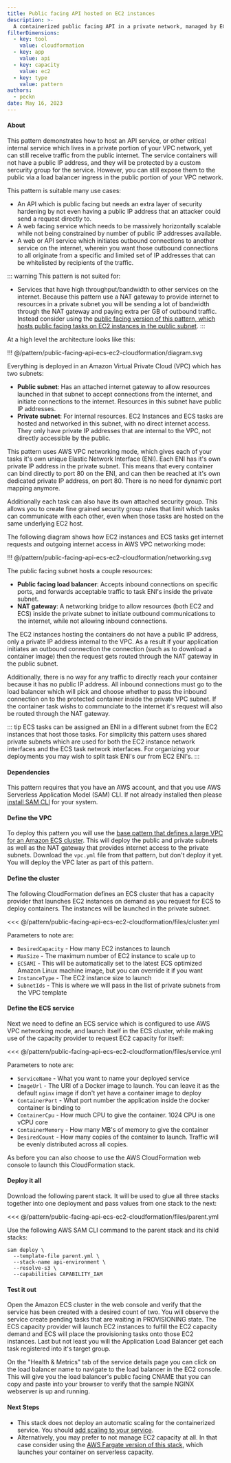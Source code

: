 ```yaml
---
title: Public facing API hosted on EC2 instances
description: >-
  A containerized public facing API in a private network, managed by EC2, hosted on EC2 capacity.
filterDimensions:
  - key: tool
    value: cloudformation
  - key: app
    value: api
  - key: capacity
    value: ec2
  - key: type
    value: pattern
authors:
  - peckn
date: May 16, 2023
---
```


#### About

This pattern demonstrates how to host an API service, or other critical internal service which lives in a private portion of your VPC network, yet can still receive traffic from the public internet. The service containers will not have a public IP address, and they will be protected by a custom sercurity group for the service. However, you can still expose them to the public via a load balancer ingress in the public portion of your VPC network.

This pattern is suitable many use cases:

- An API which is public facing but needs an extra layer of security hardening by not even having a public IP address that an attacker could send a request directly to.
- A web facing service which needs to be massively horizontally scalable while not being constrained by number of public IP addresses available.
- A web or API service which initiates outbound connections to another service on the internet, wherein you want those outbound connections to all originate from a specific and limited set of IP addresses that can be whitelisted by recipients of the traffic.

::: warning
This pattern is not suited for:

- Services that have high throughput/bandwidth to other services on the internet. Because this pattern use a NAT gateway to provide internet to resources in a private subnet you will be sending a lot of bandwidth through the NAT gateway and paying extra per GB of outbound traffic. Instead consider using the [public facing version of this pattern, which hosts public facing tasks on EC2 instances in the public subnet](public-facing-web-ecs-ec2-cloudformation).
:::

At a high level the architecture looks like this:

!!! @/pattern/public-facing-api-ecs-ec2-cloudformation/diagram.svg

Everything is deployed in an Amazon Virtual Private Cloud (VPC) which has two subnets:

- __Public subnet__: Has an attached internet gateway to allow resources launched in that subnet to accept connections from the internet, and initiate connections to the internet. Resources in this subnet have public IP addresses.
- __Private subnet__: For internal resources. EC2 Instances and ECS tasks are hosted and networked in this subnet, with no direct internet access. They only have private IP addresses that are internal to the VPC, not directly accessible by the public.

This pattern uses AWS VPC networking mode, which gives each of your tasks it's own unique Elastic Network Interface (ENI). Each ENI has it's own private IP address in the private subnet. This means that every container can bind directly to port 80 on the ENI, and can then be reached at it's own dedicated private IP address, on port 80. There is no need for dynamic port mapping anymore.

Additionally each task can also have its own attached security group. This allows you to create fine grained security group rules that limit which tasks can communicate with each other, even when those tasks are hosted on the same underlying EC2 host.

The following diagram shows how EC2 instances and ECS tasks get internet requests and outgoing internet access in AWS VPC networking mode:

!!! @/pattern/public-facing-api-ecs-ec2-cloudformation/networking.svg

The public facing subnet hosts a couple resources:

- __Public facing load balancer__: Accepts inbound connections on specific ports, and forwards acceptable traffic to task ENI's inside the private subnet.
- __NAT gateway__: A networking bridge to allow resources (both EC2 and ECS) inside the private subnet to initiate outbound communications to the internet, while not allowing inbound connections.

The EC2 instances hosting the containers do not have a public IP address, only a private IP address internal to the VPC. As a result if your application initiates an outbound connection the connection (such as to download a container image) then the request gets routed through the NAT gateway in the public subnet.

Additionally, there is no way for any traffic to directly reach your container because it has no public IP address. All inbound connections must go to the load balancer which will pick and choose whether to pass the inbound connection on to the protected container inside the private VPC subnet. If the container task wishs to communciate to the internet it's request will also be routed through the NAT gateway.

::: tip
ECS tasks can be assigned an ENI in a different subnet from the EC2 instances that host those tasks. For simplicity this pattern uses shared private subnets which are used for both the EC2 instance network interfaces and the ECS task network interfaces. For organizing your deployments you may wish to split task ENI's our from EC2 ENI's.
:::

#### Dependencies

This pattern requires that you have an AWS account, and that you use AWS Serverless Application Model (SAM) CLI. If not already installed then please [install SAM CLI](https://docs.aws.amazon.com/serverless-application-model/latest/developerguide/install-sam-cli.html) for your system.

#### Define the VPC

To deploy this pattern you will use the [base pattern that defines a large VPC for an Amazon ECS cluster](/large-vpc-for-amazon-ecs-cluster). This will deploy the public and private subnets as well as the NAT gateway that provides internet access to the private subnets. Download the `vpc.yml` file from that pattern, but don't deploy it yet. You will deploy the VPC later as part of this pattern.

#### Define the cluster

The following CloudFormation defines an ECS cluster that has a capacity provider that launches EC2 instances on demand as you request for ECS to deploy containers. The instances will be launched in the private subnet.

<<< @/pattern/public-facing-api-ecs-ec2-cloudformation/files/cluster.yml

Parameters to note are:

- `DesiredCapacity` - How many EC2 instances to launch
- `MaxSize` - The maximum number of EC2 instance to scale up to
- `ECSAMI` - This will be automatically set to the latest ECS optimized Amazon Linux machine image, but you can override it if you want
- `InstanceType` - The EC2 instance size to launch
- `SubnetIds` - This is where we will pass in the list of private subnets from the VPC template

#### Define the ECS service

Next we need to define an ECS service which is configured to use AWS VPC networking mode, and launch itself in the ECS cluster, while making use of the capacity provider to request EC2 capacity for itself:

<<< @/pattern/public-facing-api-ecs-ec2-cloudformation/files/service.yml

Parameters to note are:

- `ServiceName` - What you want to name your deployed service
- `ImageUrl` - The URI of a Docker image to launch. You can leave it as the default `nginx` image if don't yet have a container image to deploy
- `ContainerPort` - What port number the application inside the docker container is binding to
- `ContainerCpu` - How much CPU to give the container. 1024 CPU is one vCPU core
- `ContainerMemory` - How many MB's of memory to give the container
- `DesiredCount` - How many copies of the container to launch. Traffic will be evenly distributed across all copies.

As before you can also choose to use the AWS CloudFormation web console to launch this CloudFormation stack.

#### Deploy it all

Download the following parent stack. It will be used to glue all three stacks together into one deployment and pass values from one stack to the next:

<<< @/pattern/public-facing-api-ecs-ec2-cloudformation/files/parent.yml

Use the following AWS SAM CLI command to the parent stack and its child stacks:

```shell
sam deploy \
  --template-file parent.yml \
  --stack-name api-environment \
  --resolve-s3 \
  --capabilities CAPABILITY_IAM
```

#### Test it out

Open the Amazon ECS cluster in the web console and verify that the service has been created with a desired count of two. You will observe the service create pending tasks that are waiting in PROVISIONING state. The ECS capacity provider will launch EC2 instances to fulfill the EC2 capacity demand and ECS will place the provisioning tasks onto those EC2 instances. Last but not least you will the Application Load Balancer get each task registered into it's target group.

On the "Health & Metrics" tab of the service details page you can click on the load balancer name to navigate to the load balancer in the EC2 console. This will give you the load balancer's public facing CNAME that you can copy and paste into your browser to verify that the sample NGINX webserver is up and running.

#### Next Steps

- This stack does not deploy an automatic scaling for the containerized service. You should [add scaling to your service](/scale-ecs-service-cloudformation).
- Alternatively, you may prefer to not manage EC2 capacity at all. In that case consider using the [AWS Fargate version of this stack](/public-facing-api-ecs-fargate-cloudformation), which launches your container on serverless capacity.

